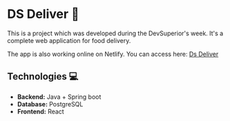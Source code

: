 # DS Deliver :motor_scooter:
This is a project which was developed during the DevSuperior's week.
It's a complete web application for food delivery.

The app is also working online on Netlify. You can access here: [Ds Deliver](https://brmgfdelivery.netlify.app/)

## Technologies :computer:
* **Backend:** Java + Spring boot
* **Database:** PostgreSQL
* **Frontend:** React 
